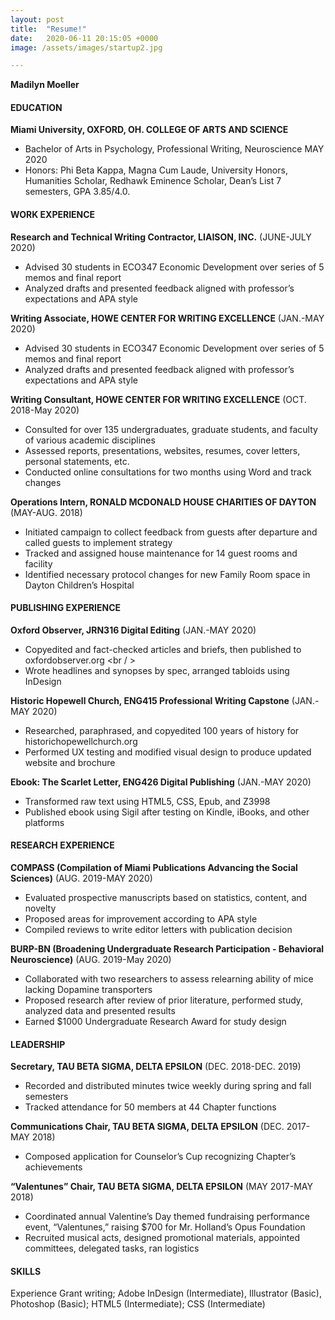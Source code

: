 ```yaml
---
layout: post
title:  "Resume!"
date:   2020-06-11 20:15:05 +0000
image: /assets/images/startup2.jpg

---
```

**Madilyn Moeller**

#### EDUCATION <br />
**Miami University, OXFORD, OH. COLLEGE OF ARTS AND SCIENCE** <br />
- Bachelor of Arts in Psychology, Professional Writing, Neuroscience MAY 2020 <br />
- Honors: Phi Beta Kappa, Magna Cum Laude, University Honors, Humanities Scholar, Redhawk Eminence Scholar, Dean’s List 7 semesters, GPA 3.85/4.0. <br />

#### WORK EXPERIENCE <br />
**Research and Technical Writing Contractor, LIAISON, INC.** (JUNE-JULY 2020) <br />
-	Advised 30 students in ECO347 Economic Development over series of 5 memos and final report <br />
-	Analyzed drafts and presented feedback aligned with professor’s expectations and APA style <br />

**Writing Associate, HOWE CENTER FOR WRITING EXCELLENCE** (JAN.-MAY 2020) <br />
-	Advised 30 students in ECO347 Economic Development over series of 5 memos and final report <br />
-	Analyzed drafts and presented feedback aligned with professor’s expectations and APA style <br />

**Writing Consultant, HOWE CENTER FOR WRITING EXCELLENCE** (OCT. 2018-May 2020) <br />
- Consulted for over 135 undergraduates, graduate students, and faculty of various academic disciplines <br />
-	Assessed reports, presentations, websites, resumes, cover letters, personal statements, etc. <br />
-	Conducted online consultations for two months using Word and track changes <br />

**Operations Intern, RONALD MCDONALD HOUSE CHARITIES OF DAYTON** (MAY-AUG. 2018) <br />
-	Initiated campaign to collect feedback from guests after departure and called guests to implement strategy <br />
-	Tracked and assigned house maintenance for 14 guest rooms and facility <br />
-	Identified necessary protocol changes for new Family Room space in Dayton Children’s Hospital <br />

#### PUBLISHING EXPERIENCE <br />
**Oxford Observer, JRN316 Digital Editing**	(JAN.-MAY 2020) <br />
-	Copyedited and fact-checked articles and briefs, then published to oxfordobserver.org <br / >
-	Wrote headlines and synopses by spec, arranged tabloids using InDesign <br />

**Historic Hopewell Church, ENG415 Professional Writing Capstone** (JAN.-MAY 2020) <br />
-	Researched, paraphrased, and copyedited 100 years of history for historichopewellchurch.org <br />
-	Performed UX testing and modified visual design to produce updated website and brochure <br />

**Ebook: The Scarlet Letter, ENG426 Digital Publishing** (JAN.-MAY 2020) <br />
-	Transformed raw text using HTML5, CSS, Epub, and Z3998 <br />
-	Published ebook using Sigil after testing on Kindle, iBooks, and other platforms <br />

#### RESEARCH EXPERIENCE <br />
**COMPASS (Compilation of Miami Publications Advancing the Social Sciences)** (AUG. 2019-MAY 2020) <br />
-	Evaluated prospective manuscripts based on statistics, content, and novelty <br />
-	Proposed areas for improvement according to APA style <br />
-	Compiled reviews to write editor letters with publication decision <br />

**BURP-BN (Broadening Undergraduate Research Participation - Behavioral Neuroscience)** (AUG. 2019-May 2020) <br />
-	Collaborated with two researchers to assess relearning ability of mice lacking Dopamine transporters <br />
-	Proposed research after review of prior literature, performed study, analyzed data and presented results <br />
-	Earned $1000 Undergraduate Research Award for study design <br />

#### LEADERSHIP <br />
**Secretary, TAU BETA SIGMA, DELTA EPSILON** (DEC. 2018-DEC. 2019) <br />
- Recorded and distributed minutes twice weekly during spring and fall semesters <br />
- Tracked attendance for 50 members at 44 Chapter functions <br />

**Communications Chair, TAU BETA SIGMA, DELTA EPSILON** (DEC. 2017-MAY 2018) <br />
- Composed application for Counselor’s Cup recognizing Chapter’s achievements <br />

**“Valentunes” Chair, TAU BETA SIGMA, DELTA EPSILON** (MAY 2017-MAY 2018) <br />
- Coordinated annual Valentine’s Day themed fundraising performance event, “Valentunes,” raising $700 for Mr. Holland’s Opus Foundation <br />
- Recruited musical acts, designed promotional materials, appointed committees, delegated tasks, ran logistics <br />

#### SKILLS <br />
Experience Grant writing; Adobe InDesign (Intermediate), Illustrator (Basic), Photoshop (Basic); HTML5 (Intermediate); CSS (Intermediate)
